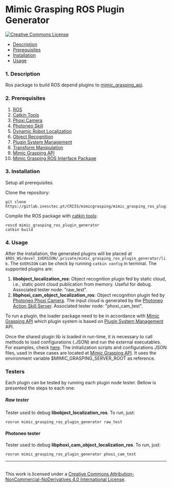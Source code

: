 # Mimic Grasping ROS Plugin Generator
<a rel="license" href="http://creativecommons.org/licenses/by-nc-nd/4.0/"><img alt="Creative Commons License" style="border-width:0" src="https://i.creativecommons.org/l/by-nc-nd/4.0/88x31.png" />

* [Description](#Description)
* [Prerequisites](#Prerequisites)
* [Installation](#Installation)
* [Usage](#Usage)


### <a name="Description"></a>1. Description

Ros package to build ROS depend plugins to [mimic_grasping_api](https://gitlab.inesctec.pt/CRIIS/mimicgrasping/mimic_grasping_api).

### <a name="Prerequisites"></a>2. Prerequisites

1. [ROS](http://wiki.ros.org/ROS/Installation)
2. [Catkin Tools](https://catkin-tools.readthedocs.io/en/latest/installing.html)
3. [Phoxi Camera](https://github.com/carlosmccosta/phoxi_camera)
4. [Photoneo Skill](https://gitlab.inesctec.pt/pmrebelo/photoneo_skill)
5. [Dynamic Robot Localization](https://github.com/carlosmccosta/dynamic_robot_localization)
6. [Object Recognition](https://github.com/carlosmccosta/object_recognition)
7. [Plugin System Management](https://gitlab.inesctec.pt/CRIIS/mimicgrasping/plugin_system_management)
8. [Transform Manipulation](https://github.com/ItzMeJP/transform_manipulation)
9. [Mimic Grasping API](https://gitlab.inesctec.pt/CRIIS/mimicgrasping/mimic_grasping_api)
10. [Mimic Grasping ROS Interface Package](https://gitlab.inesctec.pt/CRIIS/mimicgrasping/mimic_grasping_ros_interface_package)


### <a name="Installation"></a>3. Installation

Setup all prerequisites.

Clone the repository:
```
git clone https://gitlab.inesctec.pt/CRIIS/mimicgrasping/mimic_grasping_ros_plugin_generator
```
Compile the ROS package with [catkin tools](https://catkin-tools.readthedocs.io/en/latest/installing.html):

```
roscd mimic_grasping_ros_plugin_generator
catkin build
```

### <a name="Usage"></a>4. Usage

After the installation, the generated plugins will be placed at ```$ROS_WS/devel_$VERSION/.private/mimic_grasping_ros_plugin_generator/lib```.  The ```$VERSION``` can be check by running ```catkin config``` in terminal. The supported plugins are:

1. **libobject_localization_ros**: Object recognition plugin fed by static cloud, i.e., static point cloud publication from memory. Useful for debug. Associated tester node: "raw_test".
2. **libphoxi_cam_object_localization_ros**: Object recognition plugin fed by [Photoneo Phoxi Camera](https://github.com/carlosmccosta/phoxi_camera). The input cloud is generated by the [Photoneo Action Skill Server](https://gitlab.inesctec.pt/pmrebelo/photoneo_skill). Associated tester node: "phoxi_cam_test".

To run a plugin, the loader package need to be in accordance with [Mimic Grasping API](https://gitlab.inesctec.pt/CRIIS/mimicgrasping/mimic_grasping_api) which  plugin system is based on [Plugin System Management](https://gitlab.inesctec.pt/CRIIS/mimicgrasping/plugin_system_management) API.

Once the shared plugin lib is loaded in run-time, it is necessary to call methods to load configurations (.JSON) and run the external executables. 
For examples, check [here](./src/examples). The initialization scripts and configurations JSON files, used in these cases are located at [Mimic Grasping API](https://gitlab.inesctec.pt/CRIIS/mimicgrasping/mimic_grasping_api). It uses the environment variable $MIMIC_GRASPING_SERVER_ROOT as reference.

### Testers 
Each plugin can be tested by running each plugin node tester. Bellow is presented the steps to each one:

##### **Raw tester**

Tester used to debug **libobject_localization_ros**.
To run, just:

```
rosrun mimic_grasping_ros_plugin_generator raw_test
```

#### Photoneo tester
Tester used to debug **libphoxi_cam_object_localization_ros**. To run, just:

```
rosrun mimic_grasping_ros_plugin_generator phoxi_cam_test
```




-----------------------------------------------------------------------------------------------------------------
<br />This work is licensed under a <a rel="license" href="http://creativecommons.org/licenses/by-nc-nd/4.0/">Creative Commons Attribution-NonCommercial-NoDerivatives 4.0 International License</a>.
